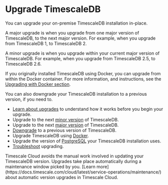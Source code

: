# Upgrade TimescaleDB
You can upgrade your on-premise TimescaleDB installation in-place.

A major upgrade is when you upgrade from one major version of TimescaleDB, to
the next major version. For example, when you upgrade from TimescaleDB&nbsp;1,
to TimescaleDB&nbsp;2.

A minor upgrade is when you upgrade within your current major version of
TimescaleDB. For example, when you upgrade from TimescaleDB&nbsp;2.5, to
TimescaleDB&nbsp;2.6.

If you originally installed TimescaleDB using Docker, you can upgrade from
within the Docker container. For more information, and instructions, see the
[Upgrading with Docker section][upgrade-docker].

You can also downgrade your TimescaleDB installation to a previous version, if
you need to.

*   [Learn about upgrades][about-upgrades] to understand how it works
    before you begin your upgrade.
*   Upgrade to the next [minor version][upgrade-minor] of TimescaleDB.
*   Upgrade to the next [major version][upgrade-major] of TimescaleDB.
*   [Downgrade][downgrade] to a previous version of TimescaleDB.
*   Upgrade TimescaleDB using [Docker][upgrade-docker].
*   Upgrade the version of [PostgreSQL][upgrade-pg] your TimescaleDB
    installation uses.
*   [Troubleshoot][upgrade-tshoot] upgrading.

<highlight type="cloud" header="Upgrade automatically" button="Try Timescale Cloud for free">
Timescale Cloud avoids the manual work involved in updating your TimescaleDB
version. Upgrades take place automatically during a maintenance window picked by
you.
[Learn more](https://docs.timescale.com/cloud/latest/service-operations/maintenance/)
about automatic version upgrades in Timescale Cloud.
</highlight>

[about-upgrades]: timescaledb/:currentVersion:/how-to-guides/upgrades/about-upgrades/
[upgrade-minor]: timescaledb/:currentVersion:/how-to-guides/upgrades/minor-upgrade/
[upgrade-major]: timescaledb/:currentVersion:/how-to-guides/upgrades/major-upgrade/
[downgrade]: timescaledb/:currentVersion:/how-to-guides/upgrades/downgrade/
[upgrade-docker]: timescaledb/:currentVersion:/how-to-guides/upgrades/upgrade-docker/
[upgrade-pg]: timescaledb/:currentVersion:/how-to-guides/upgrades/upgrade-pg/
[upgrade-tshoot]: timescaledb/:currentVersion:/how-to-guides/upgrades/troubleshooting/
